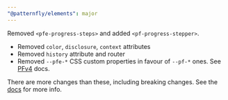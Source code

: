 ```yaml
---
"@patternfly/elements": major
---
```


Removed `<pfe-progress-steps>` and added `<pf-progress-stepper>`.

- Removed `color`, `disclosure`, `context` attributes
- Removed `history` attribute and router
- Removed `--pfe-*` CSS custom properties in favour of `--pf-*` ones. See [PFv4][PFv4] docs.

There are more changes than these, including breaking changes. See the [docs][docs] for more info.

[docs]: https://patternflyelements.org/components/progress-stepper/
[PFv4]: https://patternfly.org/v4/
